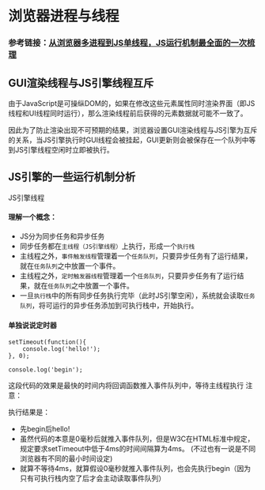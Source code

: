 # 浏览器进程与线程

### 参考链接：[从浏览器多进程到JS单线程，JS运行机制最全面的一次梳理](https://juejin.im/post/5a6547d0f265da3e283a1df7)

## GUI渲染线程与JS引擎线程互斥
由于JavaScript是可操纵DOM的，如果在修改这些元素属性同时渲染界面（即JS线程和UI线程同时运行），那么渲染线程前后获得的元素数据就可能不一致了。

因此为了防止渲染出现不可预期的结果，浏览器设置GUI渲染线程与JS引擎为互斥的关系，当JS引擎执行时GUI线程会被挂起，GUI更新则会被保存在一个队列中等到JS引擎线程空闲时立即被执行。

## JS引擎的一些运行机制分析

JS引擎线程

#### 理解一个概念：
* JS分为同步任务和异步任务
* 同步任务都在`主线程（JS引擎线程）`上执行，形成一个`执行栈`
* 主线程之外，`事件触发线程`管理着一个`任务队列`，只要异步任务有了运行结果，就在`任务队列`之中放置一个事件。
* 主线程之外，`定时触发器线程`管理着一个`任务队列`，只要异步任务有了运行结果，就在`任务队列`之中放置一个事件。
* 一旦`执行栈`中的所有同步任务执行完毕（此时JS引擎空闲），系统就会读取`任务队列`，将可运行的异步任务添加到可执行栈中，开始执行。


#### 单独说说定时器

```
setTimeout(function(){
    console.log('hello!');
}, 0);

console.log('begin');
```

这段代码的效果是最快的时间内将回调函数推入事件队列中，等待主线程执行
注意：

执行结果是：

* 先begin后hello!
* 虽然代码的本意是0毫秒后就推入事件队列，但是W3C在HTML标准中规定，规定要求setTimeout中低于4ms的时间间隔算为4ms。
(不过也有一说是不同浏览器有不同的最小时间设定)
* 就算不等待4ms，就算假设0毫秒就推入事件队列，也会先执行begin（因为只有可执行栈内空了后才会主动读取事件队列）